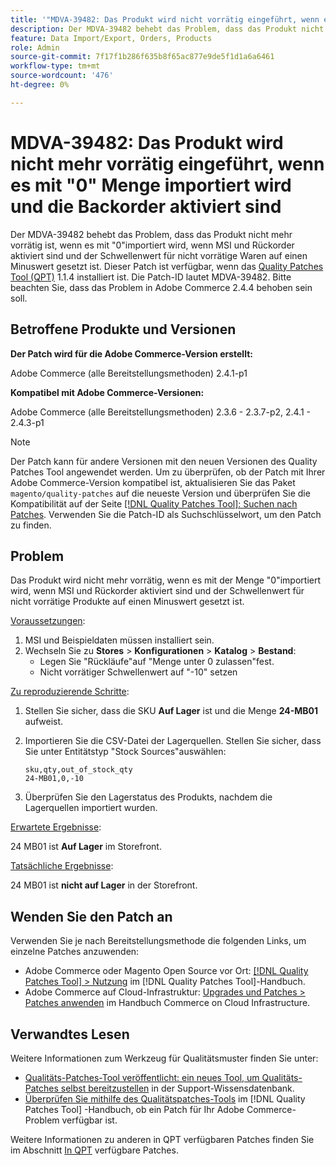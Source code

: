 ```yaml
---
title: '"MDVA-39482: Das Produkt wird nicht vorrätig eingeführt, wenn es mit "0"Menge mit aktivierten Rückständen importiert wird."'
description: Der MDVA-39482 behebt das Problem, dass das Produkt nicht mehr vorrätig ist, wenn es mit "0"importiert wird, wenn MSI und Rückorder aktiviert sind und der Schwellenwert für nicht vorrätige Waren auf einen Minuswert gesetzt ist. Dieser Patch ist verfügbar, wenn das [Quality Patches Tool (QPT)](https://experienceleague.adobe.com/en/docs/commerce-knowledge-base/kb/announcements/commerce-announcements/magento-quality-patches-released-new-tool-to-self-serve-quality-patches) 1.1.4 installiert ist. Die Patch-ID lautet MDVA-39482. Bitte beachten Sie, dass das Problem in Adobe Commerce 2.4.4 behoben sein soll.
feature: Data Import/Export, Orders, Products
role: Admin
source-git-commit: 7f17f1b286f635b8f65ac877e9de5f1d1a6a6461
workflow-type: tm+mt
source-wordcount: '476'
ht-degree: 0%

---
```


# MDVA-39482: Das Produkt wird nicht mehr vorrätig eingeführt, wenn es mit &quot;0&quot; Menge importiert wird und die Backorder aktiviert sind

Der MDVA-39482 behebt das Problem, dass das Produkt nicht mehr vorrätig ist, wenn es mit &quot;0&quot;importiert wird, wenn MSI und Rückorder aktiviert sind und der Schwellenwert für nicht vorrätige Waren auf einen Minuswert gesetzt ist. Dieser Patch ist verfügbar, wenn das [Quality Patches Tool (QPT)](https://experienceleague.adobe.com/en/docs/commerce-knowledge-base/kb/announcements/commerce-announcements/magento-quality-patches-released-new-tool-to-self-serve-quality-patches) 1.1.4 installiert ist. Die Patch-ID lautet MDVA-39482. Bitte beachten Sie, dass das Problem in Adobe Commerce 2.4.4 behoben sein soll.

## Betroffene Produkte und Versionen

**Der Patch wird für die Adobe Commerce-Version erstellt:**

Adobe Commerce (alle Bereitstellungsmethoden) 2.4.1-p1

**Kompatibel mit Adobe Commerce-Versionen:**

Adobe Commerce (alle Bereitstellungsmethoden) 2.3.6 - 2.3.7-p2, 2.4.1 - 2.4.3-p1

>[!NOTE]
>
>Der Patch kann für andere Versionen mit den neuen Versionen des Quality Patches Tool angewendet werden. Um zu überprüfen, ob der Patch mit Ihrer Adobe Commerce-Version kompatibel ist, aktualisieren Sie das Paket `magento/quality-patches` auf die neueste Version und überprüfen Sie die Kompatibilität auf der Seite [[!DNL Quality Patches Tool]: Suchen nach Patches](https://experienceleague.adobe.com/en/docs/commerce-knowledge-base/kb/announcements/commerce-announcements/magento-quality-patches-released-new-tool-to-self-serve-quality-patches). Verwenden Sie die Patch-ID als Suchschlüsselwort, um den Patch zu finden.

## Problem

Das Produkt wird nicht mehr vorrätig, wenn es mit der Menge &quot;0&quot;importiert wird, wenn MSI und Rückorder aktiviert sind und der Schwellenwert für nicht vorrätige Produkte auf einen Minuswert gesetzt ist.

<u>Voraussetzungen</u>:

1. MSI und Beispieldaten müssen installiert sein.
1. Wechseln Sie zu **Stores** > **Konfigurationen** > **Katalog** > **Bestand**:
   * Legen Sie &quot;Rückläufe&quot;auf &quot;Menge unter 0 zulassen&quot;fest.
   * Nicht vorrätiger Schwellenwert auf &quot;-10&quot; setzen

<u>Zu reproduzierende Schritte</u>:

1. Stellen Sie sicher, dass die SKU **Auf Lager** ist und die Menge **24-MB01** aufweist.
1. Importieren Sie die CSV-Datei der Lagerquellen. Stellen Sie sicher, dass Sie unter Entitätstyp &quot;Stock Sources&quot;auswählen:

   ```code panel
   sku,qty,out_of_stock_qty
   24-MB01,0,-10
   ```

1. Überprüfen Sie den Lagerstatus des Produkts, nachdem die Lagerquellen importiert wurden.

<u>Erwartete Ergebnisse</u>:

24 MB01 ist **Auf Lager** im Storefront.

<u>Tatsächliche Ergebnisse</u>:

24 MB01 ist **nicht auf Lager** in der Storefront.

## Wenden Sie den Patch an

Verwenden Sie je nach Bereitstellungsmethode die folgenden Links, um einzelne Patches anzuwenden:

* Adobe Commerce oder Magento Open Source vor Ort: [[!DNL Quality Patches Tool] > Nutzung](/help/tools/quality-patches-tool/usage.md) im [!DNL Quality Patches Tool]-Handbuch.
* Adobe Commerce auf Cloud-Infrastruktur: [Upgrades und Patches > Patches anwenden](https://experienceleague.adobe.com/docs/commerce-cloud-service/user-guide/develop/upgrade/apply-patches.html) im Handbuch Commerce on Cloud Infrastructure.

## Verwandtes Lesen

Weitere Informationen zum Werkzeug für Qualitätsmuster finden Sie unter:

* [Qualitäts-Patches-Tool veröffentlicht: ein neues Tool, um Qualitäts-Patches selbst bereitzustellen](https://experienceleague.adobe.com/en/docs/commerce-knowledge-base/kb/announcements/commerce-announcements/magento-quality-patches-released-new-tool-to-self-serve-quality-patches) in der Support-Wissensdatenbank.
* [Überprüfen Sie mithilfe des Qualitätspatches-Tools](/help/tools/quality-patches-tool/patches-available-in-qpt/check-patch-for-magento-issue-with-magento-quality-patches.md) im [!DNL Quality Patches Tool] -Handbuch, ob ein Patch für Ihr Adobe Commerce-Problem verfügbar ist.

Weitere Informationen zu anderen in QPT verfügbaren Patches finden Sie im Abschnitt [In QPT](https://experienceleague.adobe.com/tools/commerce-quality-patches/index.html-) verfügbare Patches.
